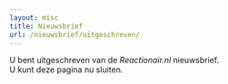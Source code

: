 ```yaml
---
layout: misc
title: Nieuwsbrief
url: /nieuwsbrief/uitgeschreven/
---
```


U bent uitgeschreven van de *Reactionair.nl* nieuwsbrief.<br>
U kunt deze pagina nu sluiten.
